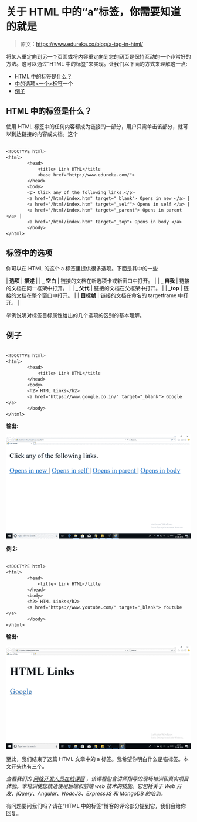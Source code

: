 # 关于 HTML 中的“a”标签，你需要知道的就是

> 原文：<https://www.edureka.co/blog/a-tag-in-html/>

将某人重定向到另一个页面或将内容重定向到您的网页是保持互动的一个非常好的方法。这可以通过“HTML 中的标签”来实现。让我们以下面的方式来理解这一点:

*   [HTML 中的标签是什么？](#what)
*   [中的选项<一个>标签](#options)一个
*   [例子](#code)

## **HTML 中的标签是什么？**

使用 HTML 标签中的任何内容都成为链接的一部分，用户只需单击该部分，就可以到达链接的内容或文档。这个

```

<!DOCTYPE html>
<html>
		<head>
			<title> Link HTML</title
			<base href="http://www.edureka.com/">
		</head>
		<body>
		<p> Click any of the following links.</p>
		<a href="/html/index.htm" target="_blank"> Opens in new </a> |
		<a href="/html/index.htm" target="_self"> Opens in self </a> |
		<a href="/html/index.htm" target="_parent"> Opens in parent </a> |
		<a href="/html/index.htm" target="_top"> Opens in body </a>
		</body>
</html>

```

## **标签中的选项**

你可以在 HTML 的这个 a 标签里提供很多选项。下面是其中的一些

| **选项** | **描述** |
| **_ 空白** | 链接的文档在新选项卡或新窗口中打开。 |
| **_ 自我** | 链接的文档在同一框架中打开。 |
| **_ 父代** | 链接的文档在父框架中打开。 |
| **_top** | 链接的文档在整个窗口中打开。 |
| **目标帧** | 链接的文档在命名的 targetframe 中打开。 |

举例说明对标签目标属性给出的几个选项的区别的基本理解。

## **例子**

```

<!DOCTYPE html>
<html>
		<head>
			<title> Link HTML</title
		</head>
		<body>
		<h2> HTML Links</h2>
		<a href="https://www.google.co.in/" target="_blank"> Google </a>
		</body>
</html>

```

**输出:**

![a tag in html](img/247791fc7ea09803b8985fed71911664.png)

**例 2:**

```

<!DOCTYPE html>
<html>
		<head>
			<title> Link HTML</title
		</head>
		<body>
		<h2> HTML Links</h2>
		<a href="https://www.youtube.com/" target="_blank"> Youtube </a>
		</body>
</html>

```

**输出:**

![google link](img/ee58dca593c409184ead52bbe88e564e.png)

至此，我们结束了这篇 HTML 文章中的 a 标签。我希望你明白什么是锚标签。本文开头也有三个。

*查看我们的 [网络开发人员在线课程](https://www.edureka.co/masters-program/full-stack-developer-training) ，该课程包含讲师指导的现场培训和真实项目体验。本培训使您精通使用后端和前端 web 技术的技能。它包括关于 Web 开发、jQuery、Angular、NodeJS、ExpressJS 和 MongoDB 的培训。*

有问题要问我们吗？请在“HTML 中的标签”博客的评论部分提到它，我们会给你回复。